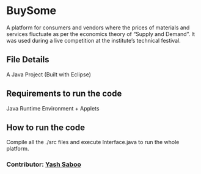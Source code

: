 # BuySome
A platform for consumers and vendors where the prices of materials and services fluctuate as per the economics theory of “Supply and Demand”. It was used during a live competition at the institute’s technical festival.

## File Details
A Java Project (Built with Eclipse)

## Requirements to run the code
Java Runtime Environment + Applets

## How to run the code
Compile all the ./src files and execute Interface.java to run the whole platform.

### Contributor: [Yash Saboo](https://github.com/yashsaboo)